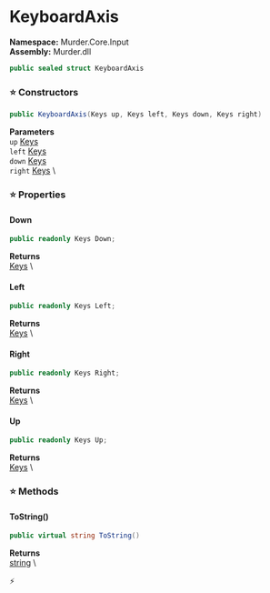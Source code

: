 # KeyboardAxis

**Namespace:** Murder.Core.Input \
**Assembly:** Murder.dll

```csharp
public sealed struct KeyboardAxis
```

### ⭐ Constructors
```csharp
public KeyboardAxis(Keys up, Keys left, Keys down, Keys right)
```

**Parameters** \
`up` [Keys](https://docs.monogame.net/api/Microsoft.Xna.Framework.Input.Keys.html) \
`left` [Keys](https://docs.monogame.net/api/Microsoft.Xna.Framework.Input.Keys.html) \
`down` [Keys](https://docs.monogame.net/api/Microsoft.Xna.Framework.Input.Keys.html) \
`right` [Keys](https://docs.monogame.net/api/Microsoft.Xna.Framework.Input.Keys.html) \

### ⭐ Properties
#### Down
```csharp
public readonly Keys Down;
```

**Returns** \
[Keys](https://docs.monogame.net/api/Microsoft.Xna.Framework.Input.Keys.html) \
#### Left
```csharp
public readonly Keys Left;
```

**Returns** \
[Keys](https://docs.monogame.net/api/Microsoft.Xna.Framework.Input.Keys.html) \
#### Right
```csharp
public readonly Keys Right;
```

**Returns** \
[Keys](https://docs.monogame.net/api/Microsoft.Xna.Framework.Input.Keys.html) \
#### Up
```csharp
public readonly Keys Up;
```

**Returns** \
[Keys](https://docs.monogame.net/api/Microsoft.Xna.Framework.Input.Keys.html) \
### ⭐ Methods
#### ToString()
```csharp
public virtual string ToString()
```

**Returns** \
[string](https://learn.microsoft.com/en-us/dotnet/api/System.String?view=net-7.0) \



⚡